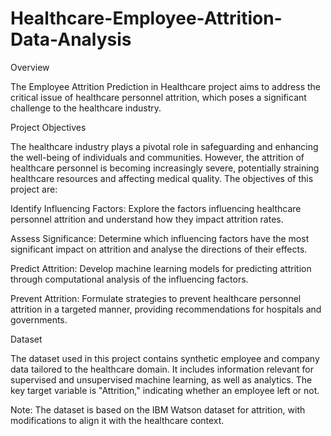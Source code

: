 # Healthcare-Employee-Attrition-Data-Analysis

Overview

The Employee Attrition Prediction in Healthcare project aims to address the critical issue of healthcare personnel attrition, which poses a significant challenge to the healthcare industry. 

Project Objectives

The healthcare industry plays a pivotal role in safeguarding and enhancing the well-being of individuals and communities. However, the attrition of healthcare personnel is becoming increasingly severe, potentially straining healthcare resources and affecting medical quality. The objectives of this project are:

Identify Influencing Factors: Explore the factors influencing healthcare personnel attrition and understand how they impact attrition rates.

Assess Significance: Determine which influencing factors have the most significant impact on attrition and analyse the directions of their effects.

Predict Attrition: Develop machine learning models for predicting attrition through computational analysis of the influencing factors.

Prevent Attrition: Formulate strategies to prevent healthcare personnel attrition in a targeted manner, providing recommendations for hospitals and governments.

Dataset

The dataset used in this project contains synthetic employee and company data tailored to the healthcare domain. It includes information relevant for supervised and unsupervised machine learning, as well as analytics. The key target variable is "Attrition," indicating whether an employee left or not.

Note: The dataset is based on the IBM Watson dataset for attrition, with modifications to align it with the healthcare context.
